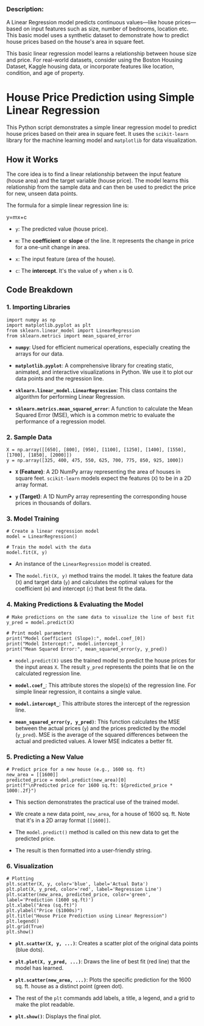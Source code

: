 ### Description:

A Linear Regression model predicts continuous values—like house prices—based on input features such as size, number of bedrooms, location 
etc. This basic model uses a synthetic dataset to demonstrate how to predict house prices based on the house's area in square feet.

This basic linear regression model learns a relationship between house size and price. For real-world datasets, consider using the Boston Housing Dataset, Kaggle housing data, or incorporate features like location, condition, and age of property.

# House Price Prediction using Simple Linear Regression

This Python script demonstrates a simple linear regression model to predict house prices based on their area in square feet. It uses the `scikit-learn` library for the machine learning model and `matplotlib` for data visualization.

## How it Works

The core idea is to find a linear relationship between the input feature (house area) and the target variable (house price). The model learns this relationship from the sample data and can then be used to predict the price for new, unseen data points.

The formula for a simple linear regression line is:

y\=mx+c  

*   `y`: The predicted value (house price).
    
*   `m`: The **coefficient** or **slope** of the line. It represents the change in price for a one-unit change in area.
    
*   `x`: The input feature (area of the house).
    
*   `c`: The **intercept**. It's the value of `y` when `x` is 0.
    

## Code Breakdown

### 1\. Importing Libraries

    import numpy as np
    import matplotlib.pyplot as plt
    from sklearn.linear_model import LinearRegression
    from sklearn.metrics import mean_squared_error
    

*   **`numpy`**: Used for efficient numerical operations, especially creating the arrays for our data.
    
*   **`matplotlib.pyplot`**: A comprehensive library for creating static, animated, and interactive visualizations in Python. We use it to plot our data points and the regression line.
    
*   **`sklearn.linear_model.LinearRegression`**: This class contains the algorithm for performing Linear Regression.
    
*   **`sklearn.metrics.mean_squared_error`**: A function to calculate the Mean Squared Error (MSE), which is a common metric to evaluate the performance of a regression model.
    

### 2\. Sample Data

    X = np.array([[650], [800], [950], [1100], [1250], [1400], [1550], [1700], [1850], [2000]])
    y = np.array([325, 400, 475, 550, 625, 700, 775, 850, 925, 1000])
    

*   **`X` (Feature)**: A 2D NumPy array representing the area of houses in square feet. `scikit-learn` models expect the features (`X`) to be in a 2D array format.
    
*   **`y` (Target)**: A 1D NumPy array representing the corresponding house prices in thousands of dollars.
    

### 3\. Model Training

    # Create a linear regression model
    model = LinearRegression()
     
    # Train the model with the data
    model.fit(X, y)
    

*   An instance of the `LinearRegression` model is created.
    
*   The `model.fit(X, y)` method trains the model. It takes the feature data (`X`) and target data (`y`) and calculates the optimal values for the coefficient (`m`) and intercept (`c`) that best fit the data.
    

### 4\. Making Predictions & Evaluating the Model

    # Make predictions on the same data to visualize the line of best fit
    y_pred = model.predict(X)
     
    # Print model parameters
    print("Model Coefficient (Slope):", model.coef_[0])
    print("Model Intercept:", model.intercept_)
    print("Mean Squared Error:", mean_squared_error(y, y_pred))
    

*   `model.predict(X)` uses the trained model to predict the house prices for the input areas `X`. The result `y_pred` represents the points that lie on the calculated regression line.
    
*   **`model.coef_`**: This attribute stores the slope(s) of the regression line. For simple linear regression, it contains a single value.
    
*   **`model.intercept_`**: This attribute stores the intercept of the regression line.
    
*   **`mean_squared_error(y, y_pred)`**: This function calculates the MSE between the actual prices (`y`) and the prices predicted by the model (`y_pred`). MSE is the average of the squared differences between the actual and predicted values. A lower MSE indicates a better fit.
    

### 5\. Predicting a New Value

    # Predict price for a new house (e.g., 1600 sq. ft)
    new_area = [[1600]]
    predicted_price = model.predict(new_area)[0]
    print(f"\nPredicted price for 1600 sq.ft: ${predicted_price * 1000:.2f}")
    

*   This section demonstrates the practical use of the trained model.
    
*   We create a new data point, `new_area`, for a house of 1600 sq. ft. Note that it's in a 2D array format `[[1600]]`.
    
*   The `model.predict()` method is called on this new data to get the predicted price.
    
*   The result is then formatted into a user-friendly string.
    

### 6\. Visualization

    # Plotting
    plt.scatter(X, y, color='blue', label='Actual Data')
    plt.plot(X, y_pred, color='red', label='Regression Line')
    plt.scatter(new_area, predicted_price, color='green', label='Prediction (1600 sq.ft)')
    plt.xlabel("Area (sq.ft)")
    plt.ylabel("Price ($1000s)")
    plt.title("House Price Prediction using Linear Regression")
    plt.legend()
    plt.grid(True)
    plt.show()
    

*   **`plt.scatter(X, y, ...)`**: Creates a scatter plot of the original data points (blue dots).
    
*   **`plt.plot(X, y_pred, ...)`**: Draws the line of best fit (red line) that the model has learned.
    
*   **`plt.scatter(new_area, ...)`**: Plots the specific prediction for the 1600 sq. ft. house as a distinct point (green dot).
    
*   The rest of the `plt` commands add labels, a title, a legend, and a grid to make the plot readable.
    
*   **`plt.show()`**: Displays the final plot.